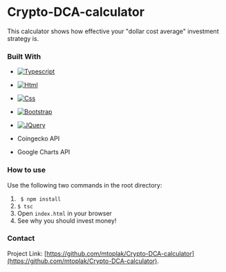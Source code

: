 # Crypto-DCA-calculator
This calculator shows how effective your "dollar cost average" investment strategy is.

### Built With
- [![Typescript][Ts.com]][Ts-url]
- [![Html][Html.com]][Html-url]
- [![Css][Css.com]][Css-url]
- [![Bootstrap][Bootstrap.com]][Bootstrap-url]
- [![JQuery][JQuery.com]][JQuery-url]

- Coingecko API
- Google Charts API

### How to use

Use the following two commands in the root directory:
1. ``` $ npm install```
2. ``` $ tsc ```
3. Open ``` index.html ``` in your browser
4. See why you should invest money!


### Contact
Project Link: [https://github.com/mtoplak/Crypto-DCA-calculator](https://github.com/mtoplak/Crypto-DCA-calculator).


<!-- MARKDOWN LINKS & IMAGES -->
[Html.com]: https://img.shields.io/badge/html-cf5b30?style=for-the-badge&logo=html5&logoColor=white
[Html-url]: https://developer.mozilla.org/en-US/docs/Web/HTML
[Css.com]: https://img.shields.io/badge/css-2560d5?style=for-the-badge&logo=css3&logoColor=white
[Css-url]: https://developer.mozilla.org/en-US/docs/Web/HTML
[Javascript.com]: https://img.shields.io/badge/javascript-e2e62c?style=for-the-badge&logo=javascript&logoColor=white
[Javascript-url]: https://developer.mozilla.org/en-US/docs/Web/JavaScript
[Bootstrap.com]: https://img.shields.io/badge/Bootstrap-563D7C?style=for-the-badge&logo=bootstrap&logoColor=white
[Bootstrap-url]: https://getbootstrap.com
[JQuery.com]: https://img.shields.io/badge/jQuery-0769AD?style=for-the-badge&logo=jquery&logoColor=white
[JQuery-url]: https://jquery.com
[Ts.com]: https://img.shields.io/badge/typescript-357bc4?style=for-the-badge&logo=typescript&logoColor=white
[Ts-url]: https://www.typescriptlang.org/
